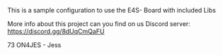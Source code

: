 This is a sample configuration to use the E4S- Board with included Libs

More info about this project can you find on us Discord server:
https://discord.gg/8dUqCmQaFU

73 ON4JES - Jess
